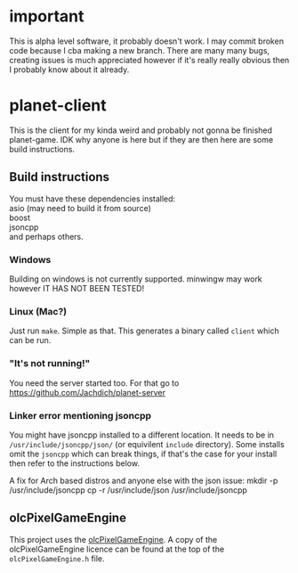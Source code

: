 # important

This is alpha level software, it probably doesn't work. I may commit broken code because I cba making a new branch. There are many many bugs, creating issues is much appreciated however if it's really really obvious then I probably know about it already.

# planet-client

This is the client for my kinda weird and probably not gonna be finished planet-game. IDK why anyone is here but if they are then here are some build instructions.

## Build instructions

You must have these dependencies installed:  
    asio (may need to build it from source)  
    boost  
    jsoncpp  
and perhaps others.  

### Windows

Building on windows is not currently supported. minwingw may work however IT HAS NOT BEEN TESTED!

### Linux (Mac?)

Just run `make`. Simple as that. This generates a binary called `client` which can be run.

### "It's not running!"

You need the server started too. For that go to https://github.com/Jachdich/planet-server

### Linker error mentioning jsoncpp

You might have jsoncpp installed to a different location. It needs to be in `/usr/include/jsoncpp/json/` (or equivilent `include` directory). Some installs omit the `jsoncpp` which can break things, if that's the case for your install then refer to the instructions below.

A fix for Arch based distros and anyone else with the json issue:
mkdir -p /usr/include/jsoncpp
cp -r /usr/include/json /usr/include/jsoncpp

## olcPixelGameEngine

This project uses the [olcPixelGameEngine](https://github.com/OneLoneCoder/olcPixelGameEngine). A copy of the olcPixelGameEngine licence can be found at the top of the `olcPixelGameEngine.h` file.
